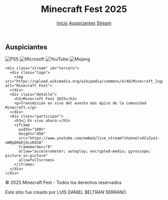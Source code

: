 <!DOCTYPE html>
<html lang="es">
<head>
  <meta charset="UTF-8">
  <meta name="viewport" content="width=device-width, initial-scale=1.0">
  <title>Minecraft Fest 2025</title>
  <link rel="stylesheet" href="style.css">
</head>
<body>
  <header>
    <h1>Minecraft Fest 2025</h1>
    <nav>
      <a href="#principal">Inicio</a>
      <a href="#segundo">Auspiciantes</a>
      <a href="#tercero">Stream</a>
    </nav>
  </header>

  <main id="principal">
    <h2 id="segundo">Auspiciantes</h2>
    <div id="auspiciantes">
      <img src="https://upload.wikimedia.org/wikipedia/commons/0/0d/PlayStation_logo.svg" alt="PS5">
      <img src="https://upload.wikimedia.org/wikipedia/commons/4/44/Microsoft_logo.svg" alt="Microsoft">
      <img src="https://upload.wikimedia.org/wikipedia/commons/9/9f/Youtube%28amin%29.png" alt="YouTube">
      <img src="https://upload.wikimedia.org/wikipedia/commons/5/57/Mojang_Studios_Logo_%282020%2C_full%29.png" alt="Mojang">
    </div>

    <div class="stream" id="tercero">
      <div class="logo">
        <img src="https://upload.wikimedia.org/wikipedia/commons/4/48/Minecraft_logo.svg" alt="Minecraft Fest">
      </div>
      <div class="detalle">
        <h2>Minecraft Fest 2025</h2>
        <p>Transmisión en vivo del evento más épico de la comunidad Minecraft.</p>
      </div>
      <div class="participar">
        <h3>🎥 En vivo ahora:</h3>
        <iframe
          width="100%"
          height="450"
          src="https://www.youtube.com/embed/live_stream?channel=UCvZzo1-uW8pQXmOjGLvKdJA"
          frameborder="0"
          allow="accelerometer; autoplay; encrypted-media; gyroscope; picture-in-picture"
          allowfullscreen>
        </iframe>
      </div>
    </div>
  </main>

  <footer>
    <p>© 2025 Minecraft Fest - Todos los derechos reservados</p>
  </footer>
</body>
</html>
  <footer>
    <p>Este sitio fue creado por LUIS DANIEL BELTRAN SERRANO</p>
  </footer>
</body>
</html>
